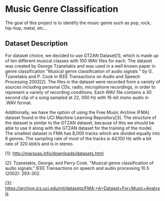 # Music Genre Classification  
  
The goal of this project is to identify the music genre such as pop, rock, hip-hop, metal, etc...  
  
## Dataset Description  
For dataset choice, we decided to use GTZAN Dataset[1], which is made up of ten different musical classes with 100 WAV files for each. The dataset was created by George Tzanetakis and was used in a well known paper in genre classification "Musical genre classification of audio signals " by G. Tzanetakis and P. Cook in IEEE Transactions on Audio and Speech Processing 2002[2]. The files in the dataset were recorded from a variety of sources including personal CDs, radio, microphone recordings, in order to represent a variety of recording conditions. Each WAV file contains a 30 second clip of a song sampled at 22, 050 Hz with 16-bit mono audio in .WAV format.   
  
Additionally, we have the option of using the Free Music Archive (FMA) dataset found in the UCI Machine Learning Repository[3]. The structure of the dataset is similar to the GTZAN dataset, because of this we should be able to use it along with the GTZAN dataset for the training of the model. The smallest dataset in FMA has 8,000 tracks which are divided equally into 8 genres. The sampling rate of most of the tracks is 44,100 Hz with a bit rate of 320 kbit/s and is in stereo.

\[1\]: http://marsyas.info/downloads/datasets.html

\[2\]: Tzanetakis, George, and Perry Cook. "Musical genre classification of audio signals." IEEE Transactions on speech and audio processing 10.5 (2002): 293-302.

\[3\]: https://archive.ics.uci.edu/ml/datasets/FMA:+A+Dataset+For+Music+Analysis